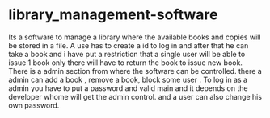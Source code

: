 # library_management-software
Its a software to manage a library where the available books and copies will be stored in a file. A use has to create a id to log in and after that he can take a book and i have put a restriction that a single user will be able to issue 1 book only there will have to return the book to issue new book. There is a admin section from where the software can be controlled. there a admin can add a book , remove a book, block some user . To log in as a admin you have to put a password and valid main and it depends on the developer whome will get the admin control. and a user can also change his own password.
